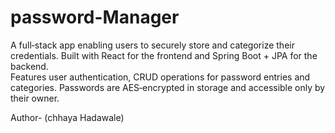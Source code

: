 # password-Manager
A full‑stack app enabling users to securely store and categorize their credentials.
Built with React for the frontend and Spring Boot + JPA for the backend.
<br>
Features user authentication, CRUD operations for password entries and categories.
Passwords are AES‑encrypted in storage and accessible only by their owner.

Author- (chhaya Hadawale)
